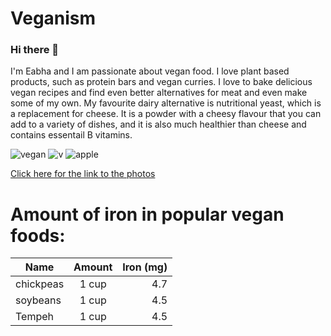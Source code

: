 
# Veganism 
### Hi there 👋 
I'm Eabha and I am passionate about vegan food.   I love plant based products, such as protein bars and vegan curries. I love to bake delicious vegan recipes and find even better alternatives for meat and even make some of my own. My favourite dairy alternative is nutritional yeast, which is a replacement for cheese. It is a powder with a cheesy flavour that you can add to a variety of dishes, and it is also much healthier than cheese and contains essentail B vitamins. 

![vegan](https://user-images.githubusercontent.com/112539126/188310681-2998638d-a6d0-471c-b441-a690d45667e2.jpg) ![v](https://user-images.githubusercontent.com/112539126/188310715-3d39f5e9-3177-4c25-a1e8-5951c9d0ee33.jpg) ![apple](https://user-images.githubusercontent.com/112539126/188311473-c7eaddee-7d3a-48db-9a68-6ec7b921be9a.jpg)

[Click here for the link to the photos](https://upload.wikimedia.org/wikipedia/commons/thumb/1/15/Red_Apple.jpg/199px-Red_Apple.jpg)

# Amount of iron in popular vegan foods: 

| Name          |  Amount       |Iron (mg) |
| ------------- |:-------------:| -----:   |
| chickpeas     | 1 cup         | 4.7      |
| soybeans      | 1 cup         | 4.5      |
| Tempeh        | 1 cup         | 4.5      |







<!--
**eabhs/eabhs** is a ✨ _special_ ✨ repository because its `README.md` (this file) appears on your GitHub profile.

Here are some ideas to get you started:

- 🔭 I’m currently working on ...
- 🌱 I’m currently learning ...
- 👯 I’m looking to collaborate on ...
- 🤔 I’m looking for help with ...
- 💬 Ask me about ...
- 📫 How to reach me: ...
- 😄 Pronouns: ...
- ⚡ Fun fact: ...
-->
